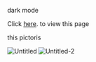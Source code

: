 dark mode

Click [here](https://0c0091sthpym2fzosfxavq.on.drv.tw/Dark-mode-project/darkmod/dark-mode.html). to view this page

this pictoris

![Untitled](https://github.com/vahidomidiyan1390/Dark-mode-project/assets/153544642/6afa4a62-8b22-4f75-b0b0-0a0c6e8f4eba)
![Untitled-2](https://github.com/vahidomidiyan1390/Dark-mode-project/assets/153544642/41dd1976-9768-4632-8608-8ded7cb011e2)


 
